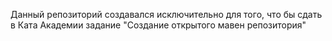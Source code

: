 Данный репозиторий создавался исключительно для того, что бы сдать в Ката Академии задание "Создание открытого мавен репозитория"
